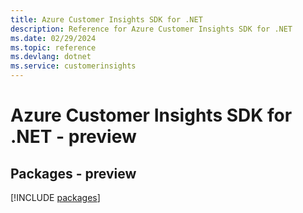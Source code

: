 ```yaml
---
title: Azure Customer Insights SDK for .NET
description: Reference for Azure Customer Insights SDK for .NET
ms.date: 02/29/2024
ms.topic: reference
ms.devlang: dotnet
ms.service: customerinsights
---
```

# Azure Customer Insights SDK for .NET - preview
## Packages - preview
[!INCLUDE [packages](customer-insights-index.md)]